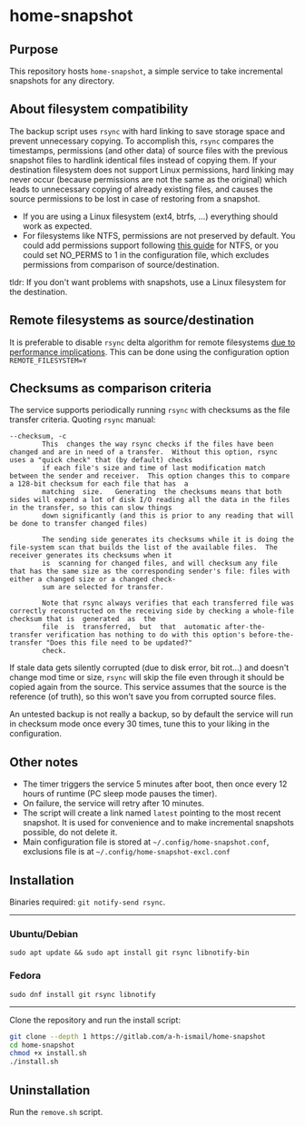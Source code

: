 # home-snapshot

## Purpose

This repository hosts `home-snapshot`, a simple service to take incremental snapshots for any directory.

## About filesystem compatibility

The backup script uses `rsync` with hard linking to save storage space and prevent unnecessary copying. To accomplish this, `rsync` compares the timestamps, permissions (and other data) of source files with the previous snapshot files to hardlink identical files instead of copying them. If your destination filesystem does not support Linux permissions, hard linking may never occur (because permissions are not the same as the original) which leads to unnecessary copying of already existing files, and causes the source permissions to be lost in case of restoring from a snapshot. <br>

- If you are using a Linux filesystem (ext4, btrfs, ...) everything should work as expected.
- For filesystems like NTFS, permissions are not preserved by default. You could add permissions support following [this guide](https://askubuntu.com/a/887502/1386657) for NTFS, or you could set NO_PERMS to 1 in the configuration file, which excludes permissions from comparison of source/destination.

tldr: If you don't want problems with snapshots, use a Linux filesystem for the destination.

## Remote filesystems as source/destination

It is preferable to disable `rsync` delta algorithm for remote filesystems [due to performance implications](https://serverfault.com/a/682754/1032397). This can be done using the configuration option `REMOTE_FILESYSTEM=Y`

## Checksums as comparison criteria

The service supports periodically running `rsync` with checksums as the file transfer criteria. Quoting `rsync` manual:

```
--checksum, -c
        This  changes the way rsync checks if the files have been changed and are in need of a transfer.  Without this option, rsync uses a "quick check" that (by default) checks
        if each file's size and time of last modification match between the sender and receiver.  This option changes this to compare a 128-bit checksum for each file that has  a
        matching  size.   Generating  the checksums means that both sides will expend a lot of disk I/O reading all the data in the files in the transfer, so this can slow things
        down significantly (and this is prior to any reading that will be done to transfer changed files)

        The sending side generates its checksums while it is doing the file-system scan that builds the list of the available files.  The receiver generates its checksums when it
        is  scanning for changed files, and will checksum any file that has the same size as the corresponding sender's file: files with either a changed size or a changed check‐
        sum are selected for transfer.

        Note that rsync always verifies that each transferred file was correctly reconstructed on the receiving side by checking a whole-file checksum that is  generated  as  the
        file  is  transferred,  but  that  automatic after-the-transfer verification has nothing to do with this option's before-the-transfer "Does this file need to be updated?"
        check.
```

If stale data gets silently corrupted (due to disk error, bit rot...) and doesn't change mod time or size, `rsync` will skip the file even through it should be copied again from the source. This service assumes that the source is the reference (of truth), so this won't save you from corrupted source files.

An untested backup is not really a backup, so by default the service will run in checksum mode once every 30 times, tune this to your liking in the configuration.

## Other notes

- The timer triggers the service 5 minutes after boot, then once every 12 hours of runtime (PC sleep mode pauses the timer).
- On failure, the service will retry after 10 minutes.
- The script will create a link named `latest` pointing to the most recent snapshot. It is used for convenience and to make incremental snapshots possible, do not delete it.
- Main configuration file is stored at `~/.config/home-snapshot.conf`, exclusions file is at `~/.config/home-snapshot-excl.conf`

## Installation

Binaries required: `git notify-send rsync`.

---

### Ubuntu/Debian

`sudo apt update && sudo apt install git rsync libnotify-bin`

### Fedora

`sudo dnf install git rsync libnotify`

---
Clone the repository and run the install script:<br>

```bash
git clone --depth 1 https://gitlab.com/a-h-ismail/home-snapshot
cd home-snapshot
chmod +x install.sh
./install.sh
```

## Uninstallation

Run the `remove.sh` script.

